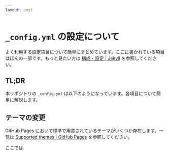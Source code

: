 ```yaml
---
layout: post
---
```


# `_config.yml` の設定について

よく利用する設定項目について簡単にまとめています。ここに書かれている項目はほんの一部です。もっと見たい方は [構成・設定 | Jekyll](http://jekyllrb-ja.github.io/docs/configuration/) を参照してください。

## TL;DR

本リポジトリの `_config.yml` は以下のようになっています。各項目について簡単に解説します。



## テーマの変更

GitHub Pages において標準で用意されているテーマがいくつか存在します。一覧は [Supported themes | GitHub Pages](https://pages.github.com/themes/) を参照してください。

ここでは
